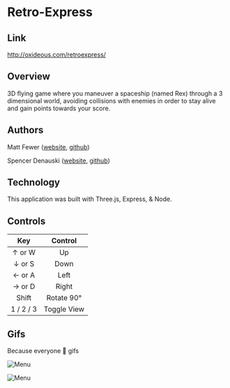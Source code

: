# Retro-Express

## Link

http://oxideous.com/retroexpress/

## Overview

3D flying game where you maneuver a spaceship (named Rex) through a 3 dimensional world, avoiding collisions with enemies in order to stay alive and gain points towards your score.

## Authors

Matt Fewer ([website](http://mattfewer.com/), [github](https://github.com/mattyfew))

Spencer Denauski ([website](http://oxideous.com/), [github](https://github.com/oxideous))

## Technology

This application was built with Three.js, Express, & Node.

## Controls

|    Key    |   Control   |
| :-------: | :---------: |
|  ↑ or W   |     Up      |
|  ↓ or S   |    Down     |
|  ← or A   |    Left     |
|  → or D   |    Right    |
|   Shift   | Rotate 90°  |
| 1 / 2 / 3 | Toggle View |

## Gifs

Because everyone :purple_heart: gifs

![Menu](./assets/rex-rotation.gif)

![Menu](./assets/gameplay.gif)